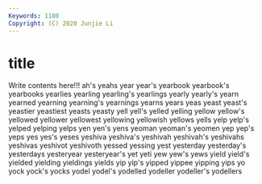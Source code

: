 ```yaml
---
Keywords: 1180
Copyright: (C) 2020 Junjie Li
---
```


# title

Write contents here!!!
ah's 
yeahs 
year 
year's 
yearbook 
yearbook's
yearbooks 
yearlies 
yearling 
yearling's 
yearlings 
yearly 
yearly's 
yearn 
yearned 
yearning
yearning's 
yearnings 
yearns 
years 
yeas 
yeast 
yeast's 
yeastier 
yeastiest 
yeasts
yeasty 
yell 
yell's 
yelled 
yelling 
yellow 
yellow's 
yellowed 
yellower 
yellowest
yellowing 
yellowish 
yellows 
yells 
yelp 
yelp's 
yelped 
yelping 
yelps 
yen
yen's 
yens 
yeoman 
yeoman's 
yeomen 
yep 
yep's 
yeps 
yes 
yes's
yeses 
yeshiva 
yeshiva's 
yeshivah 
yeshivah's 
yeshivahs 
yeshivas 
yeshivot 
yeshivoth 
yessed
yessing 
yest 
yesterday 
yesterday's 
yesterdays 
yesteryear 
yesteryear's 
yet 
yeti 
yew
yew's 
yews 
yield 
yield's 
yielded 
yielding 
yieldings 
yields 
yip 
yip's
yipped 
yippee 
yipping 
yips 
yo 
yock 
yock's 
yocks 
yodel 
yodel's
yodelled 
yodeller 
yodeller's 
yodellers 
